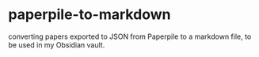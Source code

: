 # paperpile-to-markdown
converting papers exported to JSON from Paperpile to a markdown file, to be used in my Obsidian vault.
